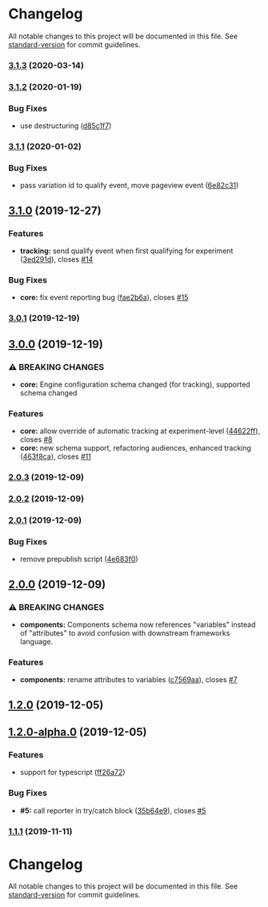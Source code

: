 # Changelog

All notable changes to this project will be documented in this file. See [standard-version](https://github.com/conventional-changelog/standard-version) for commit guidelines.

### [3.1.3](https://github.com/variateapp/variate-engine/compare/v3.1.2...v3.1.3) (2020-03-14)

### [3.1.2](https://github.com/variateapp/variate-engine/compare/v3.1.1...v3.1.2) (2020-01-19)


### Bug Fixes

* use destructuring ([d85c1f7](https://github.com/variateapp/variate-engine/commit/d85c1f7fa3d77740b90ad505f7c80a55a8ce0cb6))

### [3.1.1](https://github.com/variateapp/variate-engine/compare/v3.1.0...v3.1.1) (2020-01-02)


### Bug Fixes

* pass variation id to qualify event, move pageview event ([6e82c31](https://github.com/variateapp/variate-engine/commit/6e82c3144ed50bf11602a8b524e35f214ed80918))

## [3.1.0](https://github.com/variateapp/variate-engine/compare/v3.0.1...v3.1.0) (2019-12-27)


### Features

* **tracking:** send qualify event when first qualifying for experiment ([3ed291d](https://github.com/variateapp/variate-engine/commit/3ed291d674dbf3a8b8e7dbbf7f75aa169f2e2ef3)), closes [#14](https://github.com/variateapp/variate-engine/issues/14)


### Bug Fixes

* **core:** fix event reporting bug ([fae2b6a](https://github.com/variateapp/variate-engine/commit/fae2b6ac29a190ced127f4deb000c0eb725e8700)), closes [#15](https://github.com/variateapp/variate-engine/issues/15)

### [3.0.1](https://github.com/variateapp/variate-engine/compare/v3.0.0...v3.0.1) (2019-12-19)

## [3.0.0](https://github.com/variateapp/variate-engine/compare/v2.0.3...v3.0.0) (2019-12-19)


### ⚠ BREAKING CHANGES

* **core:** Engine configuration schema changed (for tracking), supported schema changed

### Features

* **core:** allow override of automatic tracking at experiment-level ([44622ff](https://github.com/variateapp/variate-engine/commit/44622ffe7eabbbd83ce769ee923c99a0d696a379)), closes [#8](https://github.com/variateapp/variate-engine/issues/8)
* **core:** new schema support, refactoring audiences, enhanced tracking ([463f8ca](https://github.com/variateapp/variate-engine/commit/463f8cac83087e9aff102031ac5ea2548b9cd249)), closes [#11](https://github.com/variateapp/variate-engine/issues/11)

### [2.0.3](https://github.com/variateapp/variate-engine/compare/v2.0.2...v2.0.3) (2019-12-09)

### [2.0.2](https://github.com/variateapp/variate-engine/compare/v2.0.1...v2.0.2) (2019-12-09)

### [2.0.1](https://github.com/variateapp/variate-engine/compare/v2.0.0...v2.0.1) (2019-12-09)


### Bug Fixes

* remove prepublish script ([4e683f0](https://github.com/variateapp/variate-engine/commit/4e683f029fdb04c8ed6d430090406267a60c7308))

## [2.0.0](https://github.com/variateapp/variate-engine/compare/v1.2.0...v2.0.0) (2019-12-09)


### ⚠ BREAKING CHANGES

* **components:** Components schema now references "variables" instead of "attributes" to avoid
confusion with downstream frameworks language.

### Features

* **components:** rename attributes to variables ([c7569aa](https://github.com/variateapp/variate-engine/commit/c7569aace82199f114e4cc74b52ac3a5d331331d)), closes [#7](https://github.com/variateapp/variate-engine/issues/7)

## [1.2.0](https://github.com/variateapp/variate-engine/compare/v1.2.0-alpha.0...v1.2.0) (2019-12-05)

## [1.2.0-alpha.0](https://github.com/variateapp/variate-engine/compare/v1.0.1...v1.2.0-alpha.0) (2019-12-05)


### Features

* support for typescript ([ff26a72](https://github.com/variateapp/variate-engine/commit/ff26a728cfef561966b25552cd97698942205495))


### Bug Fixes

* **#5:** call reporter in try/catch block ([35b64e9](https://github.com/variateapp/variate-engine/commit/35b64e94e20f8d225c029bcf51b0ebb02f382d6e)), closes [#5](https://github.com/variateapp/variate-engine/issues/5)

### [1.1.1](https://github.com/variateapp/variate-engine/compare/v1.1.0...v1.1.1) (2019-11-11)

# Changelog

All notable changes to this project will be documented in this file. See [standard-version](https://github.com/conventional-changelog/standard-version) for commit guidelines.
